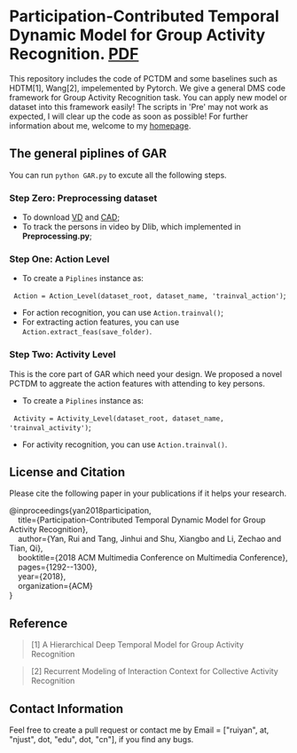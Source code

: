 # Participation-Contributed Temporal Dynamic Model for Group Activity Recognition. [PDF](https://www.researchgate.net/profile/Rui_Yan31/publication/328372578_Participation-Contributed_Temporal_Dynamic_Model_for_Group_Activity_Recognition/links/5bed27684585150b2bb79e69/Participation-Contributed-Temporal-Dynamic-Model-for-Group-Activity-Recognition.pdf)

This repository includes the code of PCTDM and some baselines such as HDTM[1], Wang[2], impelemented by Pytorch. We give a general DMS code framework for Group Activity Recognition task. You can apply new model or dataset into this framework easily! The scripts in 'Pre' may not work as expected, I will clear up the code as soon as possible! For further information about me, welcome to my [homepage](https://ruiyan1995.github.io/).


## The general piplines of GAR
You can run `python GAR.py` to excute all the following steps.
### Step Zero: Preprocessing dataset
- To download [VD](https://github.com/mostafa-saad/deep-activity-rec#dataset) and [CAD](http://vhosts.eecs.umich.edu/vision//activity-dataset.html);
- To track the persons in video by Dlib, which implemented in **Preprocessing.py**;

### Step One: Action Level
- To create a `Piplines` instance as:

&nbsp;&nbsp;`Action = Action_Level(dataset_root, dataset_name, 'trainval_action')`;
- For action recognition, you can use `Action.trainval()`;
- For extracting action features, you can use `Action.extract_feas(save_folder)`.

### Step Two: Activity Level
This is the core part of GAR which need your design. We proposed a novel PCTDM to aggreate the action features with attending to key persons.
- To create a `Piplines` instance as:

&nbsp;&nbsp;`Activity = Activity_Level(dataset_root, dataset_name, 'trainval_activity')`;
- For activity recognition, you can use `Action.trainval()`.

## License and Citation 
Please cite the following paper in your publications if it helps your research.

@inproceedings{yan2018participation,  
&nbsp;&nbsp;&nbsp;&nbsp;title={Participation-Contributed Temporal Dynamic Model for Group Activity Recognition},  
&nbsp;&nbsp;&nbsp;&nbsp;author={Yan, Rui and Tang, Jinhui and Shu, Xiangbo and Li, Zechao and Tian, Qi},  
&nbsp;&nbsp;&nbsp;&nbsp;booktitle={2018 ACM Multimedia Conference on Multimedia Conference},  
&nbsp;&nbsp;&nbsp;&nbsp;pages={1292--1300},  
&nbsp;&nbsp;&nbsp;&nbsp;year={2018},  
&nbsp;&nbsp;&nbsp;&nbsp;organization={ACM}  
}

## Reference
> [1] A Hierarchical Deep Temporal Model for Group Activity Recognition

> [2] Recurrent Modeling of Interaction Context for Collective Activity Recognition

## Contact Information
Feel free to create a pull request or contact me by Email = ["ruiyan", at, "njust", dot, "edu", dot, "cn"], if you find any bugs. 